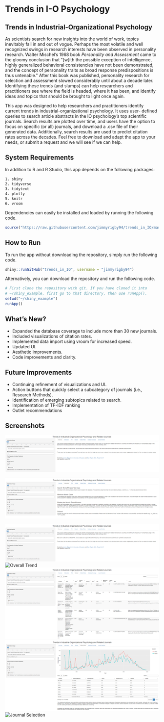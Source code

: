 Trends in I-O Psychology
================

## Trends in Industrial-Organizational Psychology

As scientists search for new insights into the world of work, topics
inevitably fall in and out of vogue.  Perhaps the most volatile and well
recognized swings in research interests have been observed in
personality research.  Walter Mischel’s 1968 book *Personality and
Assessment* came to the gloomy conclusion that "[w]ith the possible
exception of intelligence, highly generalized behavioral consistencies
have not been demonstrated, and the concept of personality traits as
broad response predispositions is thus untenable."  After this book was
published, personality research for selection and assessment slowed
considerably until about a decade later.  Identifying these trends (and
slumps) can help researchers and practitioners see where the field is
headed, where it has been, and identify ideas and topics that should be
brought to light once again.

This app was designed to help researchers and practitioners identify
current trends in industrial-organizational psychology.  It uses user-
defined queries to search article abstracts in the IO psychology’s top
scientific journals.  Search results are plotted over time, and users
have the option to focus on specific (or all) journals, and download a
.csv file of their generated data.  Additionally, search results are
used to predict citation rates across the decades.  Feel free to
download and adapt the app to your needs, or submit a request and we
will see if we can help.

## System Requirements

In addition to R and R Studio, this app depends on the following
packages:

    1. shiny
    2. tidyverse
    3. tidytext
    4. plotly
    5. knitr
    6. vroom

Dependencies can easily be installed and loaded by running the following
code.

``` r
source("https://raw.githubusercontent.com/jimmyrigby94/trends_in_IO/master/install_dependencies.R")
```

## How to Run

To run the app without downloading the repository, simply run the
following code.

``` r
shiny::runGitHub("trends_in_IO", username = "jimmyrigby94")
```

Alternatively, you can download the repository and run the following
code.

``` r
# First clone the repository with git. If you have cloned it into
# ~/shiny_example, first go to that directory, then use runApp().
setwd("~/shiny_example")
runApp()
```

## What’s New?

  - Expanded the database coverage to include more than 30 new journals.
  - Included visualizations of citation rates.
  - Implemented data import using vroom for increased speed.
  - Updated UI.
  - Aesthetic improvements.
  - Code improvements and clarity.

## Future Improvements

  - Continuing refinement of visualizations and UI.
  - Action buttons that quickly select a subcategory of journals (i.e.,
    Research Methods).
  - Identification of emerging subtopics related to search.
  - Implementation of TF-IDF ranking
  - Outlet recommendations

## Screenshots

![Overview](supl/Overview.png)

![Instructions](supl/Instructions.png)

![Trend by Publication Outlet](supl/journal%20trends.png) ![Overall
Trend](supl/general%20trends.png) ![Search Results](supl/dataset.png)
![Regression Results](supl/poisson%20regression.png) ![Journal
Selection](supl/journal%20selection.png)
